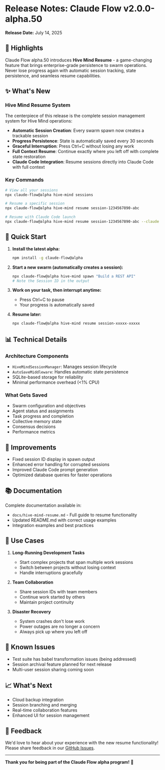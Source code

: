 # Release Notes: Claude Flow v2.0.0-alpha.50

**Release Date:** July 14, 2025

## 🌟 Highlights

Claude Flow alpha.50 introduces **Hive Mind Resume** - a game-changing feature that brings enterprise-grade persistence to swarm operations. Never lose progress again with automatic session tracking, state persistence, and seamless resume capabilities.

## ✨ What's New

### Hive Mind Resume System

The centerpiece of this release is the complete session management system for Hive Mind operations:

- **Automatic Session Creation**: Every swarm spawn now creates a trackable session
- **Progress Persistence**: State is automatically saved every 30 seconds
- **Graceful Interruption**: Press Ctrl+C without losing any work
- **Full Context Resume**: Continue exactly where you left off with complete state restoration
- **Claude Code Integration**: Resume sessions directly into Claude Code with full context

### Key Commands

```bash
# View all your sessions
npx claude-flow@alpha hive-mind sessions

# Resume a specific session
npx claude-flow@alpha hive-mind resume session-1234567890-abc

# Resume with Claude Code launch
npx claude-flow@alpha hive-mind resume session-1234567890-abc --claude
```

## 🚀 Quick Start

1. **Install the latest alpha:**
   ```bash
   npm install -g claude-flow@alpha
   ```

2. **Start a new swarm (automatically creates a session):**
   ```bash
   npx claude-flow@alpha hive-mind spawn "Build a REST API"
   # Note the Session ID in the output
   ```

3. **Work on your task, then interrupt anytime:**
   - Press Ctrl+C to pause
   - Your progress is automatically saved

4. **Resume later:**
   ```bash
   npx claude-flow@alpha hive-mind resume session-xxxxx-xxxxx
   ```

## 📊 Technical Details

### Architecture Components
- `HiveMindSessionManager`: Manages session lifecycle
- `AutoSaveMiddleware`: Handles automatic state persistence
- SQLite-based storage for reliability
- Minimal performance overhead (<1% CPU)

### What Gets Saved
- Swarm configuration and objectives
- Agent status and assignments
- Task progress and completion
- Collective memory state
- Consensus decisions
- Performance metrics

## 🔧 Improvements

- Fixed session ID display in spawn output
- Enhanced error handling for corrupted sessions
- Improved Claude Code prompt generation
- Optimized database queries for faster operations

## 📚 Documentation

Complete documentation available in:
- `docs/hive-mind-resume.md` - Full guide to resume functionality
- Updated README.md with correct usage examples
- Integration examples and best practices

## 🎯 Use Cases

1. **Long-Running Development Tasks**
   - Start complex projects that span multiple work sessions
   - Switch between projects without losing context
   - Handle interruptions gracefully

2. **Team Collaboration**
   - Share session IDs with team members
   - Continue work started by others
   - Maintain project continuity

3. **Disaster Recovery**
   - System crashes don't lose work
   - Power outages are no longer a concern
   - Always pick up where you left off

## 🐛 Known Issues

- Test suite has babel transformation issues (being addressed)
- Session archival feature planned for next release
- Multi-user session sharing coming soon

## 📈 What's Next

- Cloud backup integration
- Session branching and merging
- Real-time collaboration features
- Enhanced UI for session management

## 💬 Feedback

We'd love to hear about your experience with the new resume functionality! Please share feedback in our [GitHub Issues](https://github.com/ruvnet/claude-flow/issues).

---

**Thank you for being part of the Claude Flow alpha program!** 🚀